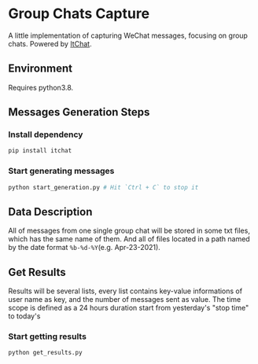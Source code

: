 
# Group Chats Capture

A little implementation of capturing WeChat messages, focusing on group chats.
Powered by [ItChat](https://github.com/littlecodersh/itchat).

## Environment

Requires python3.8.

## Messages Generation Steps

### Install dependency

```bash
pip install itchat
```

### Start generating messages

```bash
python start_generation.py # Hit `Ctrl + C` to stop it
```

## Data Description

All of messages from one single group chat will be stored in some txt files,
which has the same name of them. And all of files located in a path named by
the date format `%b-%d-%Y`(e.g. Apr-23-2021).

## Get Results

Results will be several lists, every list contains key-value informations of
user name as key, and the number of messages sent as value. The time scope is
defined as a 24 hours duration start from yesterday's "stop time" to today's

### Start getting results

```bash
python get_results.py
```
